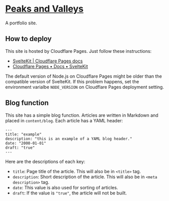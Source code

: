 # [Peaks and Valleys](https://peaks-and-valleys.net)

A portfolio site.

## How to deploy

This site is hosted by Cloudflare Pages. Just follow these instructions:

- [SvelteKit | Cloudflare Pages docs](https://developers.cloudflare.com/pages/framework-guides/deploy-a-svelte-site/)
- [Cloudflare Pages • Docs • SvelteKit](https://kit.svelte.jp/docs/adapter-cloudflare)

The default version of Node.js on Cloudflare Pages might be older than the compatible version of SvelteKit.
If this problem happens, set the environment varialbe `NODE_VERSION` on Cloudflare Pages deployment setting.

## Blog function

This site has a simple blog function.
Articles are written in Markdown and placed in `content/blog`.
Each article has a YAML header:

```
---
title: "example"
description: "this is an example of a YAML blog header."
date: "2000-01-01"
draft: "true"
---
```

Here are the descriptions of each key:

- `title`: Page title of the article. This will also be in `<title>` tag.
- `description`: Short description of the article. This will also be in `<meta description>` tag.
- `date`: This value is also used for sorting of articles.
- `draft`: If the value is `"true"`, the article will not be built.
